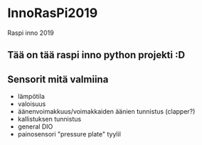 # InnoRasPi2019
Raspi inno 2019
## Tää on tää raspi inno python projekti :D

## Sensorit mitä valmiina
- lämpötila
- valoisuus
- äänenvoimakkuus/voimakkaiden äänien tunnistus (clapper?)
- kallistuksen tunnistus
- general DIO
- painosensori "pressure plate" tyylil
